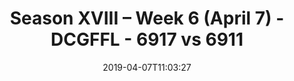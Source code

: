 ---
title: Season XVIII – Week 6 (April 7) - DCGFFL - 6917 vs 6911
teams_score:
- team: 6917
  score:
- team: 6911
  score: 20
mvp: Vincent Culliver (Navy), Andy Allen (Red)
game-ball: ''
season: 16
week: 6
date: '2019-04-07T11:03:27'
pageid: season-xviii-week-6-april-8-6917-vs-6911
---